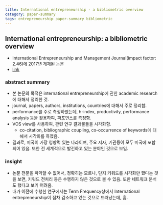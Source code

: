 ```yaml
---
title: International entrepreneurship - a bibliometric overview
category: paper-summary
tags: entrepreneurship paper-summary bibliometric
---
```


## International entrepreneurship: a bibliometric overview

- International Entrepreneurship and Management Journal(impact factor: 2.46)에 2017년 게재된 논문
- [link](https://link.springer.com/article/10.1007/s11365-017-0487-y)


### abstract summary 

- 본 논문의 목적은 international entrepreneurship에 관한 academic research에 대해서 정리한 것. 
- journal, papers, authors, institutions, countries에 대해서 주로 정리함. 
- performance를 주로 측정하였는데, h-index, productivity, performance analysis 등을 활용하여, 퍼포먼스를 측정함. 
- VOS view를 사용하여, 관련 연구 결과물들을 시각화함. 
    - co-citation, bibliographic coupling, co-occurrence of keywords에 대해서 시각화를 하였음. 
- 결과로, 미국이 가장 영향력 있는 나라이며, 주요 저자, 기관등이 모두 미국에 포함되어 있음. 또한 전 세계적으로 발전하고 있는 분야인 것으로 보임. 

### insight

- 논문 전문을 파악할 수 없어서, 정확히는 모르나, 단지 키워드를 시각화만 했다는 것을 보면, 키워드 전처리 등은 수행하지 않은 것으로 볼 수 있음. 또한 네트워크 분석도 했다고 보기 어려움. 
- 내가 이전에 수행한 연구에서는 Term Frequency상에서 International entrepreneurship이 점차 감소하고 있는 것으로 드러났는데, 흠. 
